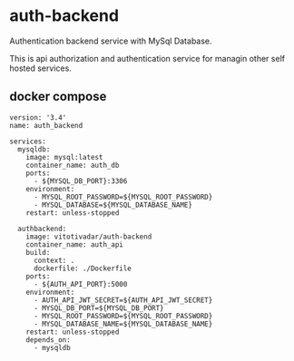 # auth-backend

Authentication backend service with MySql Database.

This is api authorization and authentication service for managin other self hosted services.

## docker compose

```
version: '3.4'
name: auth_backend

services:
  mysqldb:
    image: mysql:latest
    container_name: auth_db
    ports:
      - ${MYSQL_DB_PORT}:3306
    environment:
      - MYSQL_ROOT_PASSWORD=${MYSQL_ROOT_PASSWORD}
      - MYSQL_DATABASE=${MYSQL_DATABASE_NAME}
    restart: unless-stopped

  authbackend:
    image: vitotivadar/auth-backend
    container_name: auth_api
    build:
      context: .
      dockerfile: ./Dockerfile
    ports:
      - ${AUTH_API_PORT}:5000
    environment:
      - AUTH_API_JWT_SECRET=${AUTH_API_JWT_SECRET}
      - MYSQL_DB_PORT=${MYSQL_DB_PORT}
      - MYSQL_ROOT_PASSWORD=${MYSQL_ROOT_PASSWORD}
      - MYSQL_DATABASE_NAME=${MYSQL_DATABASE_NAME}
    restart: unless-stopped
    depends_on:
      - mysqldb
```
